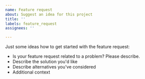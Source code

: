 ```yaml
---
name: Feature request
about: Suggest an idea for this project
title: ''
labels: feature_request
assignees: ''

---
```


Just some ideas how to get started with the feature request:

- Is your feature request related to a problem? Please describe.
- Describe the solution you'd like
- Describe alternatives you've considered
- Additional context
